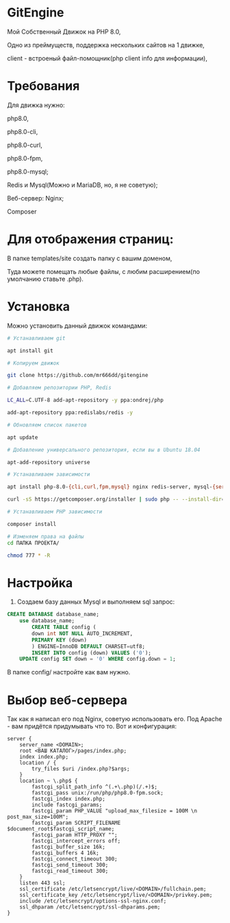 # GitEngine
Мой Собственный Движок на PHP 8.0, 

Одно из преймуществ, поддержка нескольких сайтов на 1 движке, 

client - встроеный файл-помощник(php client info для информации),

# Требования
Для движка нужно:

php8.0, 

php8.0-cli, 

php8.0-curl, 

php8.0-fpm,

php8.0-mysql; 

Redis и Mysql(Можно и MariaDB, но, я не советую);

Веб-сервер: Nginx;

Composer

# Для отображения страниц:

В папке templates/site создать папку с вашим доменом,

Туда можете помещать любые файлы, с любим расширением(по умолчанию ставьте .php).

# Установка

Можно установить данный движок командами:

```bash
# Устанавливаем git

apt install git

# Копируем движок

git clone https://github.com/mr666dd/gitengine 

# Добавляем репозитории PHP, Redis

LC_ALL=C.UTF-8 add-apt-repository -y ppa:ondrej/php

add-apt-repository ppa:redislabs/redis -y

# Обновляем список пакетов

apt update

# Добавление универсального репозитория, если вы в Ubuntu 18.04

apt-add-repository universe

# Устанавливаем зависимости

apt install php-8.0-{cli,curl,fpm,mysql} nginx redis-server, mysql-{server,client}

curl -sS https://getcomposer.org/installer | sudo php -- --install-dir=/usr/local/bin --filename=composer

# Устанавливаем PHP зависимости

composer install

# Изменяем права на файлы
cd ПАПКА ПРОЕКТА/

chmod 777 * -R
```

# Настройка
1. Создаем базу данных Mysql и выполняем sql запрос:

```sql
CREATE DATABASE database_name;
	use database_name;
    	CREATE TABLE config (
    	down int NOT NULL AUTO_INCREMENT,
    	PRIMARY KEY (down)
    	) ENGINE=InnoDB DEFAULT CHARSET=utf8;
    	INSERT INTO config (down) VALUES ('0');
	UPDATE config SET down = '0' WHERE config.down = 1;
```

В папке config/ настройте как вам нужно. 

# Выбор веб-сервера

  Так как я написал его под Nginx, советую использовать его. Под Apache - вам придётся придумывать что то. Вот и конфигурация:
  
 
```
server {
	server_name <DOMAIN>;
	root <ВАШ КАТАЛОГ>/pages/index.php;
	index index.php;
    location / {
        try_files $uri /index.php?$args;
    }
    location ~ \.php$ {
        fastcgi_split_path_info ^(.+\.php)(/.+)$;
        fastcgi_pass unix:/run/php/php8.0-fpm.sock;
        fastcgi_index index.php;
        include fastcgi_params;
        fastcgi_param PHP_VALUE "upload_max_filesize = 100M \n post_max_size=100M";
        fastcgi_param SCRIPT_FILENAME $document_root$fastcgi_script_name;
        fastcgi_param HTTP_PROXY "";
        fastcgi_intercept_errors off;
        fastcgi_buffer_size 16k;
        fastcgi_buffers 4 16k;
        fastcgi_connect_timeout 300;
        fastcgi_send_timeout 300;
        fastcgi_read_timeout 300;
    }
    listen 443 ssl; 
    ssl_certificate /etc/letsencrypt/live/<DOMAIN>/fullchain.pem; 
    ssl_certificate_key /etc/letsencrypt/live/<DOMAIN>/privkey.pem;
    include /etc/letsencrypt/options-ssl-nginx.conf;
    ssl_dhparam /etc/letsencrypt/ssl-dhparams.pem; 
}
```


